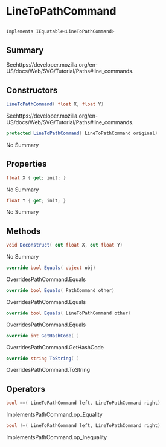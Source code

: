# LineToPathCommand

## 
```c#
Implements IEquatable<LineToPathCommand>
```

## Summary

Seehttps://developer.mozilla.org/en-US/docs/Web/SVG/Tutorial/Paths#line_commands.
## Constructors

```c#
LineToPathCommand( float X, float Y) 
```
Seehttps://developer.mozilla.org/en-US/docs/Web/SVG/Tutorial/Paths#line_commands.
```c#
protected LineToPathCommand( LineToPathCommand original) 
```
No Summary
## Properties

```c#
float X { get; init; } 
```
No Summary
```c#
float Y { get; init; } 
```
No Summary
## Methods

```c#
void Deconstruct( out float X, out float Y) 
```
No Summary
```c#
override bool Equals( object obj) 
```
OverridesPathCommand.Equals
```c#
override bool Equals( PathCommand other) 
```
OverridesPathCommand.Equals
```c#
override bool Equals( LineToPathCommand other) 
```
OverridesPathCommand.Equals
```c#
override int GetHashCode( ) 
```
OverridesPathCommand.GetHashCode
```c#
override string ToString( ) 
```
OverridesPathCommand.ToString
## Operators

```c#
bool ==( LineToPathCommand left, LineToPathCommand right) 
```
ImplementsPathCommand.op_Equality
```c#
bool !=( LineToPathCommand left, LineToPathCommand right) 
```
ImplementsPathCommand.op_Inequality
